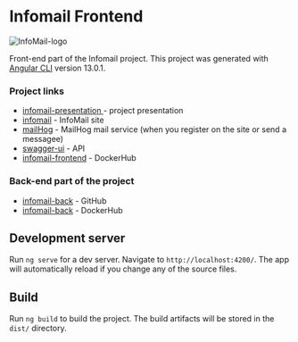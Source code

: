 # Infomail Frontend
![InfoMail-logo](https://imgur.com/EyQPoMx.png)

Front-end part of the Infomail project.
This project was generated with [Angular CLI](https://github.com/angular/angular-cli) version 13.0.1.

### Project links
* [infomail-presentation  ](https://docs.google.com/presentation/d/1b3__UhovdmZHmPkEundb0FxifjXbJPbz/edit?usp=sharing&ouid=100645824107772636818&rtpof=true&sd=true) - project presentation
* [infomail](http://195.250.62.211:8027/) - InfoMail site
* [mailHog](http://195.250.62.211:8026/) - MailHog mail service (when you register on the site or send a messagee)
* [swagger-ui](http://195.250.62.211:8028/swagger-ui/index.html?configUrl=/api/v1/api-docs/swagger-config) - API
* [infomail-frontend](https://hub.docker.com/repository/docker/lastzloid/infomail-frontend) - DockerHub

### Back-end part of the project
* [infomail-back](https://github.com/shutuper/InfoMail) - GitHub
* [infomail-back](https://hub.docker.com/repository/docker/lastzloid/infomail_back) - DockerHub

## Development server

Run `ng serve` for a dev server. Navigate to `http://localhost:4200/`. The app will automatically reload if you change any of the source files.

## Build

Run `ng build` to build the project. The build artifacts will be stored in the `dist/` directory.

